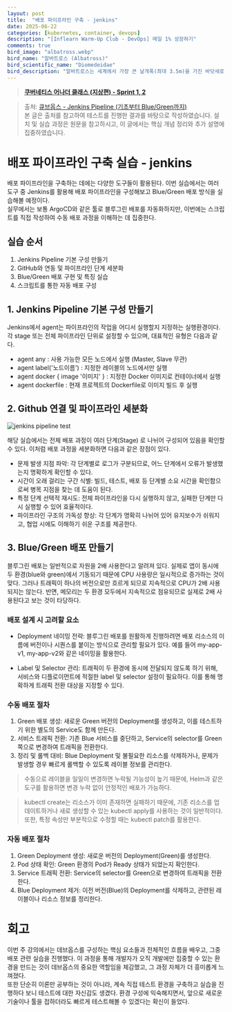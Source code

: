 ```yaml
---
layout: post
title:  "배포 파이프라인 구축 - jenkins"
date: 2025-06-22
categories: [kubernetes, container, devops]
description: "[Inflearn Warm-Up Club - DevOps] 매일 1% 성장하기"
comments: true
bird_image: "albatross.webp"
bird_name: "알바트로스 (Albatross)"
bird_scientific_name: "Diomedeidae"
bird_description: "알바트로스는 세계에서 가장 큰 날개폭(최대 3.5m)을 가진 바닷새로, 주로 남반구의 바람이 강한 바다 위를 활공하며 살아간다. 날갯짓보다 활공에 의존해 수천 km를 쉬지 않고 비행할 수 있고, 바다 위에서 오랜 시간을 보내며 오징어나 물고기를 먹고 산다. 평생 한 짝과만 짝짓기를 하며, 긴 수명과 느린 번식 속도가 특징이다. 뛰어난 비행 능력과 우아한 모습 때문에 바다의 전설적인 새로도 불린다."
---
```


> [**쿠버네티스 어나더 클래스 (지상편) - Sprint 1, 2**](https://www.inflearn.com/course/%EC%BF%A0%EB%B2%84%EB%84%A4%ED%8B%B0%EC%8A%A4-%EC%96%B4%EB%82%98%EB%8D%94-%ED%81%B4%EB%9E%98%EC%8A%A4-%EC%A7%80%EC%83%81%ED%8E%B8-sprint1)

> 출처: [큐브옵스 - Jenkins Pipeline (기초부터 Blue/Green까지)](https://cafe.naver.com/f-e/cafes/30725715/articles/87?boardtype=L&menuid=13&referrerAllArticles=false&page=2)    
> 본 글은 출처를 참고하여 테스트를 진행한 결과를 바탕으로 작성하였습니다. 설치 및 실습 과정은 원문을 참고하시고, 이 글에서는 핵심 개념 정리와 추가 설명에 집중하였습니다.


# 배포 파이프라인 구축 실습 - jenkins
배포 파이프라인을 구축하는 데에는 다양한 도구들이 활용된다. 이번 실습에서는 여러 도구 중 Jenkins를 활용해 배포 파이프라인을 구성해보고 Blue/Green 배포 방식을 실습해볼 예정이다.  
실무에서는 보통 ArgoCD와 같은 툴로 블루그린 배포를 자동화하지만, 이번에는 스크립트를 직접 작성하여 수동 배포 과정을 이해하는 데 집중한다.

## 실습 순서
1. Jenkins Pipeline 기본 구성 만들기
2. GitHub와 연동 및 파이프라인 단계 세분화
3. Blue/Green 배포 구현 및 특징 실습
4. 스크립트를 통한 자동 배포 구성


## 1. Jenkins Pipeline 기본 구성 만들기
Jenkins에서 agent는 파이프라인의 작업을 어디서 실행할지 지정하는 실행환경이다. 각 stage 또는 전체 파이프라인 단위로 설정할 수 있으며, 대표적인 유형은 다음과 같다.

- agent any : 사용 가능한 모든 노드에서 실행 (Master, Slave 무관)
- agent label('노드이름') : 지정한 레이블의 노드에서만 실행
- agent docker { image '이미지' } : 지정한 Docker 이미지로 컨테이너에서 실행
- agent dockerfile : 현재 프로젝트의 Dockerfile로 이미지 빌드 후 실행

## 2. Github 연결 및 파이프라인 세분화

<img src="{{ '/assets/images/20250622_jenkins_pipeline_test.png' | prepend: site.baseurl }}" alt="jenkins pipeline test">

해당 실습에서는 전체 배포 과정이 여러 단계(Stage) 로 나뉘어 구성되어 있음을 확인할 수 있다. 이처럼 배포 과정을 세분화하면 다음과 같은 장점이 있다.  

- 문제 발생 지점 파악: 각 단계별로 로그가 구분되므로, 어느 단계에서 오류가 발생했는지 명확하게 확인할 수 있다.
- 시간이 오래 걸리는 구간 식별: 빌드, 테스트, 배포 등 단계별 소요 시간을 확인함으로써 병목 지점을 찾는 데 도움이 된다.
- 특정 단계 선택적 재시도: 전체 파이프라인을 다시 실행하지 않고, 실패한 단계만 다시 실행할 수 있어 효율적이다.
- 파이프라인 구조의 가독성 향상: 각 단계가 명확히 나뉘어 있어 유지보수가 쉬워지고, 협업 시에도 이해하기 쉬운 구조를 제공한다.

## 3. Blue/Green 배포 만들기
블루그린 배포는 일반적으로 자원을 2배 사용한다고 알려져 있다. 실제로 앱이 동시에 두 환경(blue와 green)에서 기동되기 때문에 CPU 사용량은 일시적으로 증가하는 것이 맞다. 그러나 트래픽이 하나의 버전으로만 흐르게 되므로 지속적으로 CPU가 2배 사용되지는 않는다.
반면, 메모리는 두 환경 모두에서 지속적으로 점유되므로 실제로 2배 사용된다고 보는 것이 타당하다.

### 배포 설계 시 고려할 요소
- Deployment 네이밍 전략: 블루그린 배포를 원활하게 진행하려면 배포 리소스의 이름에 버전이나 시퀀스를 붙이는 방식으로 관리할 필요가 있다. 예를 들어 my-app-v1, my-app-v2와 같은 네이밍을 활용한다.

- Label 및 Selector 관리: 트래픽이 두 환경에 동시에 전달되지 않도록 하기 위해, 서비스와 디플로이먼트에 적절한 label 및 selector 설정이 필요하다. 이를 통해 명확하게 트래픽 전환 대상을 지정할 수 있다.


### 수동 배포 절차
1. Green 배포 생성: 새로운 Green 버전의 Deployment를 생성하고, 이를 테스트하기 위한 별도의 Service도 함께 만든다.
2. 서비스 트래픽 전환: 기존 Blue 서비스를 중단하고, Service의 selector를 Green 쪽으로 변경하여 트래픽을 전환한다.
3. 정리 및 롤백 대비: Blue Deployment 및 불필요한 리소스를 삭제하거나, 문제가 발생할 경우 빠르게 롤백할 수 있도록 레이블 정보를 관리한다.

> 수동으로 레이블을 일일이 변경하면 누락될 가능성이 높기 때문에, Helm과 같은 도구를 활용하면 변경 누락 없이 안정적인 배포가 가능하다.

> kubectl create는 리소스가 이미 존재하면 실패하기 때문에, 기존 리소스를 업데이트하거나 새로 생성할 수 있는 kubectl apply를 사용하는 것이 일반적이다. 또한, 특정 속성만 부분적으로 수정할 때는 kubectl patch를 활용한다.

### 자동 배포 절차
1. Green Deployment 생성: 새로운 버전의 Deployment(Green)를 생성한다.
2. Pod 상태 확인: Green 환경의 Pod가 Ready 상태가 되었는지 확인한다.
3. Service 트래픽 전환: Service의 selector를 Green으로 변경하여 트래픽을 전환한다.
4. Blue Deployment 제거: 이전 버전(Blue)의 Deployment를 삭제하고, 관련된 레이블이나 리소스 정보를 정리한다.

# 회고
이번 주 강의에서는 데브옵스를 구성하는 핵심 요소들과 전체적인 흐름을 배우고, 그중 배포 관련 실습을 진행했다. 이 과정을 통해 개발자가 오직 개발에만 집중할 수 있는 환경을 만드는 것이 데브옵스의 중요한 역할임을 체감했고, 그 과정 자체가 더 흥미롭게 느껴졌다.  
또한 단순히 이론만 공부하는 것이 아니라, 계속 직접 테스트 환경을 구축하고 실습을 진행하다 보니 테스트에 대한 자신감도 생겼다. 환경 구성에 익숙해지면서, 앞으로 새로운 기술이나 툴을 접하더라도 빠르게 테스트해볼 수 있겠다는 확신이 들었다.


